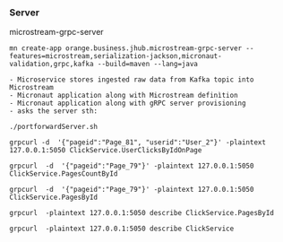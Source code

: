 ### Server

microstream-grpc-server

  ```mn create-app orange.business.jhub.microstream-grpc-server --features=microstream,serialization-jackson,micronaut-validation,grpc,kafka --build=maven --lang=java ```
  
    - Microservice stores ingested raw data from Kafka topic into Microstream
    - Micronaut application along with Microstream definìtion
    - Micronaut application along with gRPC server provisioning
    - asks the server sth:

```
./portforwardServer.sh
```
```
grpcurl -d  '{"pageid":"Page_81", "userid":"User_2"}' -plaintext 127.0.0.1:5050 ClickService.UserClicksByIdOnPage

grpcurl  -d  '{"pageid":"Page_79"}' -plaintext 127.0.0.1:5050 ClickService.PagesCountById

grpcurl  -d  '{"pageid":"Page_79"}' -plaintext 127.0.0.1:5050 ClickService.PagesById

grpcurl  -plaintext 127.0.0.1:5050 describe ClickService.PagesById

grpcurl  -plaintext 127.0.0.1:5050 describe ClickService
```
